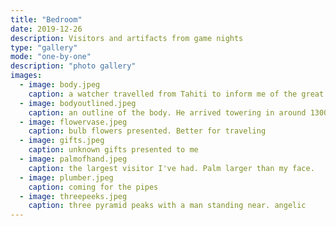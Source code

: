 ```yaml
---
title: "Bedroom"
date: 2019-12-26
description: Visitors and artifacts from game nights
type: "gallery"
mode: "one-by-one"
description: "photo gallery"
images:
  - image: body.jpeg
    caption: a watcher travelled from Tahiti to inform me of the great news: You're having a girl! You must return immediately, it's imperative you look over her.
  - image: bodyoutlined.jpeg
    caption: an outline of the body. He arrived towering in around 1300 mm - much larger than the other holograms - usually 5mm - the energy to sustain such size exhausted him to maintain his individual identity. 
  - image: flowervase.jpeg
    caption: bulb flowers presented. Better for traveling
  - image: gifts.jpeg
    caption: unknown gifts presented to me
  - image: palmofhand.jpeg
    caption: the largest visitor I've had. Palm larger than my face.
  - image: plumber.jpeg
    caption: coming for the pipes
  - image: threepeeks.jpeg
    caption: three pyramid peaks with a man standing near. angelic
---
```

